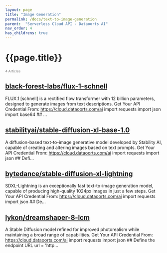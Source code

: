 ```yaml
---
layout: page
title: "Image Generation"
permalink: /docs/text-to-image-generation
parent:  "Serverless Cloud API - Dataoorts AI"
nav_order: 4
has_childrens: true
---
```


# {{page.title}}

<div style="font-size:0.78em;color: #797878; margin-bottom:1.5em;">
     <span>4 Articles</span>
</div>

## [black-forest-labs/flux-1-schnell](/docs/black-forest-labsflux-1-schnell/)
FLUX.1 [schnell] is a rectified flow transformer with 12 billion parameters, designed to generate images from text descriptions. Get Your API Credential From: https://cloud.dataoorts.com/ai import requests import json import base64 ## ...

## [stabilityai/stable-diffusion-xl-base-1.0](/docs/stabilityaistable-diffusion-xl-base-10)
A diffusion-based text-to-image generative model developed by Stability AI, capable of creating and altering images based on text prompts. Get Your API Credential From: https://cloud.dataoorts.com/ai import requests import json ## Defi...

## [bytedance/stable-diffusion-xl-lightning](/docs/bytedancestable-diffusion-xl-lightning)
SDXL-Lightning is an exceptionally fast text-to-image generation model, capable of producing high-quality 1024px images in just a few steps. Get Your API Credential From: https://cloud.dataoorts.com/ai import requests import json ## De...
 
## [lykon/dreamshaper-8-lcm](/docs/lykondreamshaper-8-lcm)
A Stable Diffusion model refined for improved photorealism while maintaining a broad range of capabilities. Get Your API Credential From: https://cloud.dataoorts.com/ai import requests import json ## Define the endpoint URL url = 'http...
